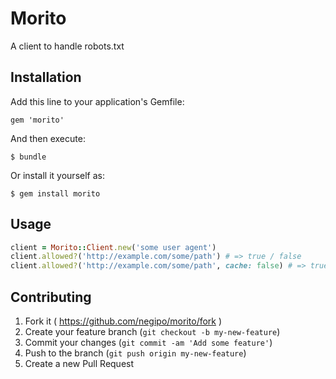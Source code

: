 # Morito

A client to handle robots.txt

## Installation

Add this line to your application's Gemfile:

    gem 'morito'

And then execute:

    $ bundle

Or install it yourself as:

    $ gem install morito

## Usage

```ruby
client = Morito::Client.new('some user agent')
client.allowed?('http://example.com/some/path') # => true / false
client.allowed?('http://example.com/some/path', cache: false) # => true / false without cache
```

## Contributing

1. Fork it ( https://github.com/negipo/morito/fork )
2. Create your feature branch (`git checkout -b my-new-feature`)
3. Commit your changes (`git commit -am 'Add some feature'`)
4. Push to the branch (`git push origin my-new-feature`)
5. Create a new Pull Request
